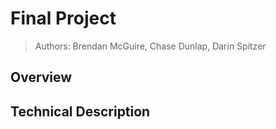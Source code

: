 # Final Project

> Authors: Brendan McGuire, Chase Dunlap, Darin Spitzer

## Overview

## Technical Description
